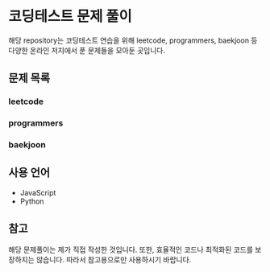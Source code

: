 # 코딩테스트 문제 풀이

해당 repository는 코딩테스트 연습을 위해 leetcode, programmers, baekjoon 등 다양한 온라인 저지에서 푼 문제들을 모아둔 곳입니다.

## 문제 목록

### leetcode


### programmers


### baekjoon


## 사용 언어

- JavaScript
- Python

## 참고

해당 문제풀이는 제가 직접 작성한 것입니다. 또한, 효율적인 코드나 최적화된 코드를 보장하지는 않습니다. 따라서 참고용으로만 사용하시기 바랍니다.
